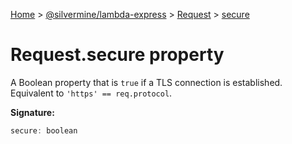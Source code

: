 [Home](./index) &gt; [@silvermine/lambda-express](./lambda-express.md) &gt; [Request](./lambda-express.request.md) &gt; [secure](./lambda-express.request.secure.md)

# Request.secure property

A Boolean property that is `true` if a TLS connection is established. Equivalent to `'https' == req.protocol`<!-- -->.

**Signature:**
```javascript
secure: boolean
```
